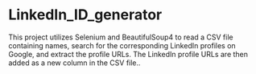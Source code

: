 # LinkedIn_ID_generator
This project utilizes Selenium and BeautifulSoup4 to read a CSV file containing names, search for the corresponding LinkedIn profiles on Google, and extract the profile URLs. The LinkedIn profile URLs are then added as a new column in the CSV file..
